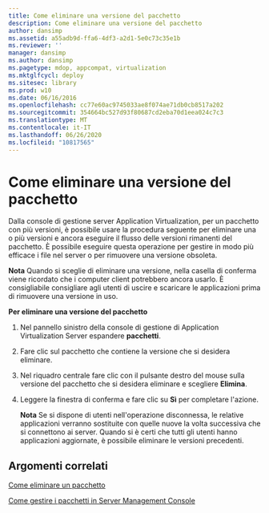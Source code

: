 ```yaml
---
title: Come eliminare una versione del pacchetto
description: Come eliminare una versione del pacchetto
author: dansimp
ms.assetid: a55adb9d-ffa6-4df3-a2d1-5e0c73c35e1b
ms.reviewer: ''
manager: dansimp
ms.author: dansimp
ms.pagetype: mdop, appcompat, virtualization
ms.mktglfcycl: deploy
ms.sitesec: library
ms.prod: w10
ms.date: 06/16/2016
ms.openlocfilehash: cc77e60ac9745033ae8f074ae71db0cb8517a202
ms.sourcegitcommit: 354664bc527d93f80687cd2eba70d1eea024c7c3
ms.translationtype: MT
ms.contentlocale: it-IT
ms.lasthandoff: 06/26/2020
ms.locfileid: "10817565"
---
```

# Come eliminare una versione del pacchetto


Dalla console di gestione server Application Virtualization, per un pacchetto con più versioni, è possibile usare la procedura seguente per eliminare una o più versioni e ancora eseguire il flusso delle versioni rimanenti del pacchetto. È possibile eseguire questa operazione per gestire in modo più efficace i file nel server o per rimuovere una versione obsoleta.

**Nota**  Quando si sceglie di eliminare una versione, nella casella di conferma viene ricordato che i computer client potrebbero ancora usarlo. È consigliabile consigliare agli utenti di uscire e scaricare le applicazioni prima di rimuovere una versione in uso.

 

**Per eliminare una versione del pacchetto**

1.  Nel pannello sinistro della console di gestione di Application Virtualization Server espandere **pacchetti**.

2.  Fare clic sul pacchetto che contiene la versione che si desidera eliminare.

3.  Nel riquadro centrale fare clic con il pulsante destro del mouse sulla versione del pacchetto che si desidera eliminare e scegliere **Elimina**.

4.  Leggere la finestra di conferma e fare clic su **Sì** per completare l'azione.

    **Nota**  Se si dispone di utenti nell'operazione disconnessa, le relative applicazioni verranno sostituite con quelle nuove la volta successiva che si connettono ai server. Quando si è certi che tutti gli utenti hanno applicazioni aggiornate, è possibile eliminare le versioni precedenti.

     

## Argomenti correlati


[Come eliminare un pacchetto](how-to-delete-a-packageserver.md)

[Come gestire i pacchetti in Server Management Console](how-to-manage-packages-in-the-server-management-console.md)

 

 





